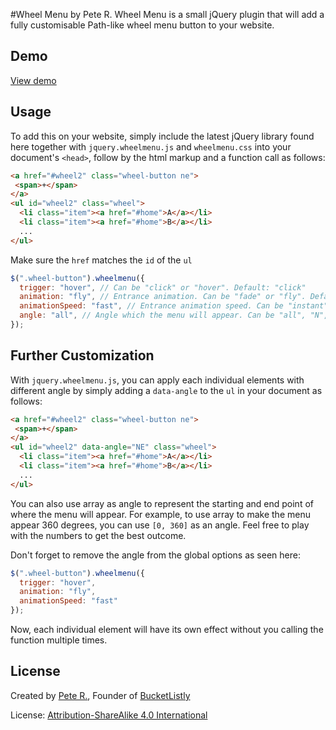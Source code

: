 #Wheel Menu by Pete R.
Wheel Menu is a small jQuery plugin that will add a fully customisable Path-like wheel menu button to your website.

## Demo
[View demo](http://thepetedesign.com/demos/jquery_wheelmenu_demo.html)

## Usage
To add this on your website, simply include the latest jQuery library found here together with `jquery.wheelmenu.js` and `wheelmenu.css` into your document's `<head>`, follow by the html markup and a function call as follows:
  
````html
<a href="#wheel2" class="wheel-button ne">
 <span>+</span>
</a>
<ul id="wheel2" class="wheel">
  <li class="item"><a href="#home">A</a></li>
  <li class="item"><a href="#home">B</a></li>
  ...
</ul>
````
Make sure the `href` matches the `id` of the `ul`

````javascript
$(".wheel-button").wheelmenu({
  trigger: "hover", // Can be "click" or "hover". Default: "click"
  animation: "fly", // Entrance animation. Can be "fade" or "fly". Default: "fade"
  animationSpeed: "fast", // Entrance animation speed. Can be "instant", "fast", "medium", or "slow". Default: "medium"
  angle: "all", // Angle which the menu will appear. Can be "all", "N", "NE", "E", "SE", "S", "SW", "W", "NW", or even array [0, 360]. Default: "all" or [0, 360]
});
````

## Further Customization
With `jquery.wheelmenu.js`, you can apply each individual elements with different angle by simply adding a `data-angle` to the `ul` in your document as follows:

````html
<a href="#wheel2" class="wheel-button ne">
 <span>+</span>
</a>
<ul id="wheel2" data-angle="NE" class="wheel">
  <li class="item"><a href="#home">A</a></li>
  <li class="item"><a href="#home">B</a></li>
  ...
</ul>
````
You can also use array as angle to represent the starting and end point of where the menu will appear. For example, to use array to make the menu appear 360 degrees, you can use `[0, 360]` as an angle. Feel free to play with the numbers to get the best outcome. 

Don't forget to remove the angle from the global options as seen here:

````javascript
$(".wheel-button").wheelmenu({
  trigger: "hover",
  animation: "fly", 
  animationSpeed: "fast"
});
````

Now, each individual element will have its own effect without you calling the function multiple times.

## License

Created by [Pete R.](http://www.thepetedesign.com), Founder of [BucketListly](http://www.bucketlistly.com)

License: [Attribution-ShareAlike 4.0 International](http://creativecommons.org/licenses/by-sa/4.0/deed.en_US)
